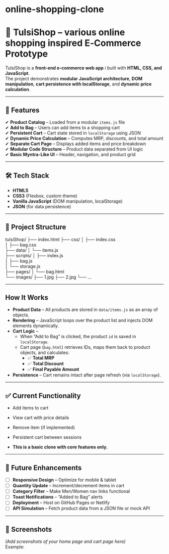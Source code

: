 # online-shopping-clone
# 🌿 TulsiShop – various online shopping inspired E‑Commerce Prototype


TulsiShop is a **front-end e‑commerce web app** i built with **HTML, CSS, and JavaScript**.  
The project demonstrates **modular JavaScript architecture**, **DOM manipulation**, **cart persistence with localStorage**, and **dynamic price calculation**.

---

## 🚀 Features
✔ **Product Catalog** – Loaded from a modular `items.js` file  
✔ **Add to Bag** – Users can add items to a shopping cart  
✔ **Persistent Cart** – Cart state stored in `localStorage` using JSON  
✔ **Dynamic Price Calculation** – Computes MRP, discounts, and total amount  
✔ **Separate Cart Page** – Displays added items and price breakdown  
✔ **Modular Code Structure** – Product data separated from UI logic  
✔ **Basic Myntra-Like UI** – Header, navigation, and product grid  

---

## 🛠 Tech Stack
- **HTML5**
- **CSS3** (Flexbox, custom theme)
- **Vanilla JavaScript** (DOM manipulation, localStorage)
- **JSON** (for data persistence)

---

## 📂 Project Structure
tulsiShop/
├── index.html
├── css/
│   ├── index.css         
│   ├── bag.css            
├── data/
│   └── items.js           
├── scripts/
│   ├── index.js           
│   ├── bag.js            
│   └── storage.js         
├── pages/
│   └── bag.html         
└── images/
    ├── 1.jpg
    ├── 2.jpg
    └── ...


    
---

## How It Works
- **Product Data** – All products are stored in `data/items.js` as an array of objects.
- **Rendering** – JavaScript loops over the product list and injects DOM elements dynamically.
- **Cart Logic** –  
  - When “Add to Bag” is clicked, the product `id` is saved in `localStorage`.
  - Cart page (`bag.html`) retrieves IDs, maps them back to product objects, and calculates:
    - ✅ **Total MRP**
    - ✅ **Total Discount**
    - ✅ **Final Payable Amount**
- **Persistence** – Cart remains intact after page refresh (via `localStorage`).

---

## ✅ Current Functionality
- Add items to cart
- View cart with price details
- Remove item (if implemented)
- Persistent cart between sessions

- **This is a basic clone with core features only.**
---

## 🔮 Future Enhancements
- [ ] **Responsive Design** – Optimize for mobile & tablet
- [ ] **Quantity Update** – Increment/decrement items in cart
- [ ] **Category Filter** – Make Men/Women nav links functional
- [ ] **Toast Notifications** – “Added to Bag” alerts
- [ ] **Deployment** – Host on GitHub Pages or Netlify
- [ ] **API Simulation** – Fetch product data from a JSON file or mock API

---

## 📸 Screenshots
*(Add screenshots of your home page and cart page here)*  
Example:

